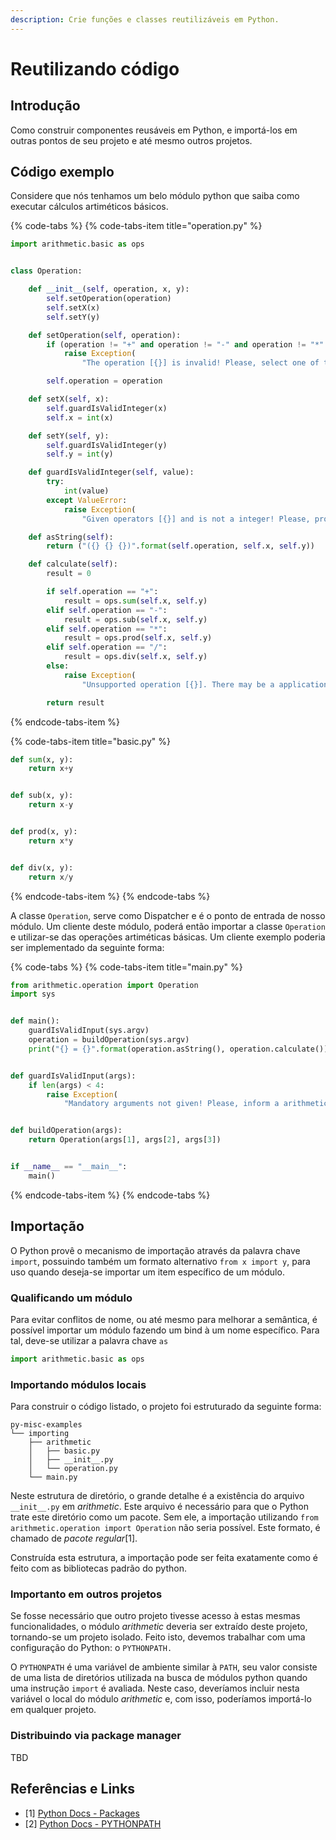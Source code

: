 ```yaml
---
description: Crie funções e classes reutilizáveis em Python.
---
```


# Reutilizando código

## Introdução

Como construir componentes reusáveis em Python, e importá-los em outras pontos de seu projeto e até mesmo outros projetos.

## Código exemplo

Considere que nós tenhamos um belo módulo python que saiba como executar cálculos artiméticos básicos.

{% code-tabs %}
{% code-tabs-item title="operation.py" %}
```python
import arithmetic.basic as ops


class Operation:

    def __init__(self, operation, x, y):
        self.setOperation(operation)
        self.setX(x)
        self.setY(y)

    def setOperation(self, operation):
        if (operation != "+" and operation != "-" and operation != "*" and operation != "/"):
            raise Exception(
                "The operation [{}] is invalid! Please, select one of the supported operations [+, -, *, /]".format(operation))

        self.operation = operation

    def setX(self, x):
        self.guardIsValidInteger(x)
        self.x = int(x)

    def setY(self, y):
        self.guardIsValidInteger(y)
        self.y = int(y)

    def guardIsValidInteger(self, value):
        try:
            int(value)
        except ValueError:
            raise Exception(
                "Given operators [{}] and is not a integer! Please, provide a valid integer input for both operators!".format(value))

    def asString(self):
        return ("({} {} {})".format(self.operation, self.x, self.y))

    def calculate(self):
        result = 0

        if self.operation == "+":
            result = ops.sum(self.x, self.y)
        elif self.operation == "-":
            result = ops.sub(self.x, self.y)
        elif self.operation == "*":
            result = ops.prod(self.x, self.y)
        elif self.operation == "/":
            result = ops.div(self.x, self.y)
        else:
            raise Exception(
                "Unsupported operation [{}]. There may be a application logic error!".format(self.operation))

        return result
```
{% endcode-tabs-item %}

{% code-tabs-item title="basic.py" %}
```python
def sum(x, y):
    return x+y


def sub(x, y):
    return x-y


def prod(x, y):
    return x*y


def div(x, y):
    return x/y
```
{% endcode-tabs-item %}
{% endcode-tabs %}

A classe `Operation`, serve como Dispatcher e é o ponto de entrada de nosso módulo. Um cliente deste módulo, poderá então importar a classe `Operation` e utilizar-se das operações artiméticas básicas. Um cliente exemplo poderia ser implementado da seguinte forma:

{% code-tabs %}
{% code-tabs-item title="main.py" %}
```python
from arithmetic.operation import Operation
import sys


def main():
    guardIsValidInput(sys.argv)
    operation = buildOperation(sys.argv)
    print("{} = {}".format(operation.asString(), operation.calculate()))


def guardIsValidInput(args):
    if len(args) < 4:
        raise Exception(
            "Mandatory arguments not given! Please, inform a arithmetic operation and two operands!")


def buildOperation(args):
    return Operation(args[1], args[2], args[3])


if __name__ == "__main__":
    main()


```
{% endcode-tabs-item %}
{% endcode-tabs %}

## Importação

O Python provê o mecanismo de importação através da palavra chave `import`, possuindo também um formato alternativo `from x import y`, para uso quando deseja-se importar um item específico de um módulo.

### Qualificando um módulo

Para evitar conflitos de nome, ou até mesmo para melhorar a semântica, é possível importar um módulo fazendo um bind à um nome específico. Para tal, deve-se utilizar a palavra chave `as`

```python
import arithmetic.basic as ops 
```

### Importando módulos locais

Para construir o código listado, o projeto foi estruturado da seguinte forma:

```text
py-misc-examples
└── importing
    ├── arithmetic
    │   ├── basic.py
    │   ├── __init__.py
    │   └── operation.py
    └── main.py
```

Neste estrutura de diretório, o grande detalhe é a existência do arquivo `__init__.py` em _arithmetic_. Este arquivo é necessário para que o Python trate este diretório como um pacote. Sem ele, a importação utilizando `from arithmetic.operation import Operation` não seria possível. Este formato, é chamado de _pacote regular_\[1\].

Construída esta estrutura, a importação pode ser feita exatamente como é feito com as bibliotecas padrão do python.

### Importanto em outros projetos

Se fosse necessário que outro projeto tivesse acesso à estas mesmas funcionalidades, o módulo _arithmetic_ deveria ser extraído deste projeto, tornando-se um projeto isolado. Feito isto, devemos trabalhar com uma configuração do Python: o `PYTHONPATH.`

O `PYTHONPATH` é uma variável de ambiente similar à `PATH`, seu valor consiste de uma lista de diretórios utilizada na busca de módulos python quando uma instrução `import` é avaliada. Neste caso, deveríamos incluir nesta variável o local do módulo _arithmetic_ e, com isso, poderíamos importá-lo em qualquer projeto.

### Distribuindo via package manager

TBD

## Referências e Links

* \[1\] [Python Docs - Packages](https://docs.python.org/3/reference/import.html#packages)
* \[2\] [Python Docs - PYTHONPATH](https://docs.python.org/3/using/cmdline.html#envvar-PYTHONPATH)

